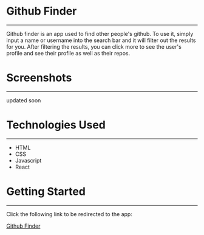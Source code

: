 # Github Finder

---

Github finder is an app used to find other people's github. To use it, simply input a name or username into the search bar and
it will filter out the results for you. After filtering the results, you can click more to see the user's profile and see their profile
as well as their repos.

# Screenshots

---

updated soon

# Technologies Used

---

- HTML
- CSS
- Javascript
- React

# Getting Started

---

Click the following link to be redirected to the app:

[Github Finder](https://dylan-githubfinder.netlify.app/)
